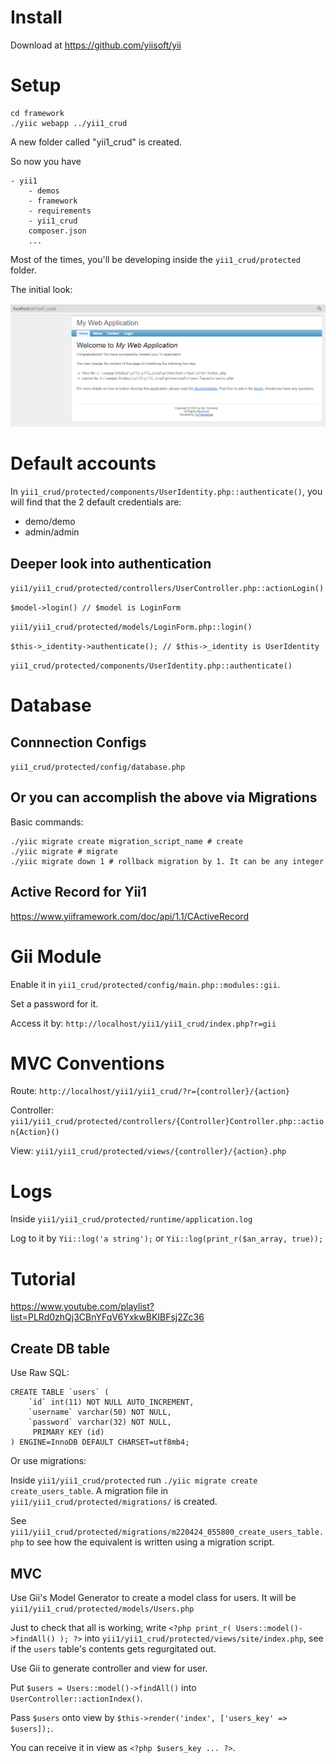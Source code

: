 # Install

Download at https://github.com/yiisoft/yii

# Setup

```
cd framework
./yiic webapp ../yii1_crud
```
A new folder called "yii1_crud" is created.

So now you have 

```
- yii1
    - demos
    - framework
    - requirements
    - yii1_crud
    composer.json
    ...
```

Most of the times, you'll be developing inside the `yii1_crud/protected` folder.

The initial look:

![](/Illustrations/initial_appearance.PNG)

# Default accounts

In `yii1_crud/protected/components/UserIdentity.php::authenticate()`, you will find that the 2 default credentials are:

- demo/demo
- admin/admin

## Deeper look into authentication

`yii1/yii1_crud/protected/controllers/UserController.php::actionLogin()`

`$model->login() // $model is LoginForm`

`yii1/yii1_crud/protected/models/LoginForm.php::login()`

`$this->_identity->authenticate(); // $this->_identity is UserIdentity`

`yii1_crud/protected/components/UserIdentity.php::authenticate()`

# Database

## Connnection Configs

`yii1_crud/protected/config/database.php`

## Or you can accomplish the above via Migrations

Basic commands:

```
./yiic migrate create migration_script_name # create
./yiic migrate # migrate
./yiic migrate down 1 # rollback migration by 1. It can be any integer
```

## Active Record for Yii1

https://www.yiiframework.com/doc/api/1.1/CActiveRecord

# Gii Module

Enable it in `yii1_crud/protected/config/main.php::modules::gii`.

Set a password for it.

Access it by: `http://localhost/yii1/yii1_crud/index.php?r=gii`

# MVC Conventions

Route: `http://localhost/yii1/yii1_crud/?r={controller}/{action}`

Controller: `yii1/yii1_crud/protected/controllers/{Controller}Controller.php::action{Action}()`

View: `yii1/yii1_crud/protected/views/{controller}/{action}.php`

# Logs

Inside `yii1/yii1_crud/protected/runtime/application.log`

Log to it by `Yii::log('a string');` or `Yii::log(print_r($an_array, true));`

# Tutorial

https://www.youtube.com/playlist?list=PLRd0zhQj3CBnYFqV6YxkwBKIBFsj2Zc36

## Create DB table

Use Raw SQL:
```
CREATE TABLE `users` (
    `id` int(11) NOT NULL AUTO_INCREMENT,
    `username` varchar(50) NOT NULL,
    `password` varchar(32) NOT NULL,
     PRIMARY KEY (id)
) ENGINE=InnoDB DEFAULT CHARSET=utf8mb4;
```

Or use migrations:

Inside `yii1/yii1_crud/protected` run `./yiic migrate create create_users_table`. A migration file in `yii1/yii1_crud/protected/migrations/` is created.

See `yii1/yii1_crud/protected/migrations/m220424_055800_create_users_table.php` to see how the equivalent is written using a migration script.

## MVC

Use Gii's Model Generator to create a model class for users. It will be `yii1/yii1_crud/protected/models/Users.php`

Just to check that all is working, write `<?php print_r( Users::model()->findAll() ); ?>` into `yii1/yii1_crud/protected/views/site/index.php`, see if the `users` table's contents gets regurgitated out.

Use Gii to generate controller and view for user.

Put `$users = Users::model()->findAll()` into `UserController::actionIndex()`. 

Pass `$users` onto view by `$this->render('index', ['users_key' => $users]);`.

You can receive it in view as `<?php $users_key ... ?>`.
